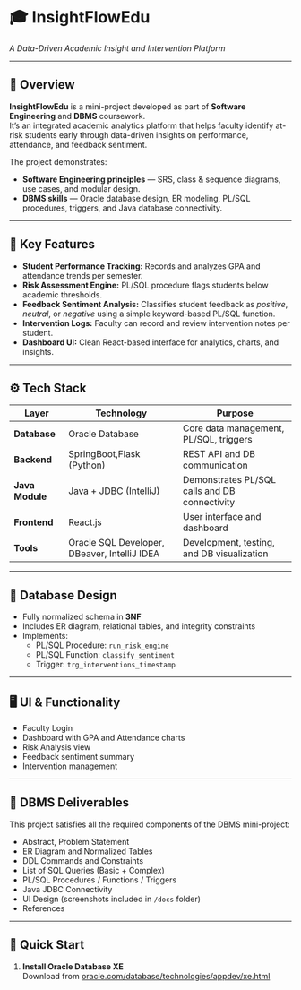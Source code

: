 # 🎓 InsightFlowEdu  
*A Data-Driven Academic Insight and Intervention Platform*

---

## 🌟 Overview
**InsightFlowEdu** is a mini-project developed as part of **Software Engineering** and **DBMS** coursework.  
It’s an integrated academic analytics platform that helps faculty identify at-risk students early through data-driven insights on performance, attendance, and feedback sentiment.

The project demonstrates:
- **Software Engineering principles** — SRS, class & sequence diagrams, use cases, and modular design.
- **DBMS skills** — Oracle database design, ER modeling, PL/SQL procedures, triggers, and Java database connectivity.

---

## 🧩 Key Features
- **Student Performance Tracking:** Records and analyzes GPA and attendance trends per semester.
- **Risk Assessment Engine:** PL/SQL procedure flags students below academic thresholds.
- **Feedback Sentiment Analysis:** Classifies student feedback as *positive*, *neutral*, or *negative* using a simple keyword-based PL/SQL function.
- **Intervention Logs:** Faculty can record and review intervention notes per student.
- **Dashboard UI:** Clean React-based interface for analytics, charts, and insights.

---

## ⚙️ Tech Stack
| Layer | Technology | Purpose |
|-------|-------------|----------|
| **Database** | Oracle Database | Core data management, PL/SQL, triggers |
| **Backend** | SpringBoot,Flask (Python) | REST API and DB communication |
| **Java Module** | Java + JDBC (IntelliJ) | Demonstrates PL/SQL calls and DB connectivity |
| **Frontend** | React.js | User interface and dashboard |
| **Tools** | Oracle SQL Developer, DBeaver, IntelliJ IDEA | Development, testing, and DB visualization |

---

## 🧠 Database Design
- Fully normalized schema in **3NF**
- Includes ER diagram, relational tables, and integrity constraints
- Implements:
  - PL/SQL Procedure: `run_risk_engine`  
  - PL/SQL Function: `classify_sentiment`  
  - Trigger: `trg_interventions_timestamp`

---

## 🖥️ UI & Functionality
- Faculty Login  
- Dashboard with GPA and Attendance charts  
- Risk Analysis view  
- Feedback sentiment summary  
- Intervention management  

---

## 🧩 DBMS Deliverables
This project satisfies all the required components of the DBMS mini-project:
- Abstract, Problem Statement  
- ER Diagram and Normalized Tables  
- DDL Commands and Constraints  
- List of SQL Queries (Basic + Complex)  
- PL/SQL Procedures / Functions / Triggers  
- Java JDBC Connectivity  
- UI Design (screenshots included in `/docs` folder)  
- References  

---

## 🚀 Quick Start
1. **Install Oracle Database XE**  
   Download from [oracle.com/database/technologies/appdev/xe.html](https://www.oracle.com/data)
